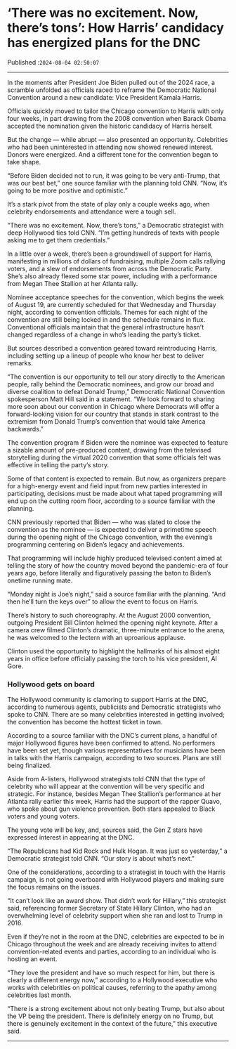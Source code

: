# ‘There was no excitement. Now, there’s tons’: How Harris’ candidacy has energized plans for the DNC

Published :`2024-08-04 02:50:07`

---

In the moments after President Joe Biden pulled out of the 2024 race, a scramble unfolded as officials raced to reframe the Democratic National Convention around a new candidate: Vice President Kamala Harris.

Officials quickly moved to tailor the Chicago convention to Harris with only four weeks, in part drawing from the 2008 convention when Barack Obama accepted the nomination given the historic candidacy of Harris herself.

But the change — while abrupt — also presented an opportunity. Celebrities who had been uninterested in attending now showed renewed interest. Donors were energized. And a different tone for the convention began to take shape.

“Before Biden decided not to run, it was going to be very anti-Trump, that was our best bet,” one source familiar with the planning told CNN. “Now, it’s going to be more positive and optimistic.”

It’s a stark pivot from the state of play only a couple weeks ago, when celebrity endorsements and attendance were a tough sell.

“There was no excitement. Now, there’s tons,” a Democratic strategist with deep Hollywood ties told CNN. “I’m getting hundreds of texts with people asking me to get them credentials.”

In a little over a week, there’s been a groundswell of support for Harris, manifesting in millions of dollars of fundraising, multiple Zoom calls rallying voters, and a slew of endorsements from across the Democratic Party. She’s also already flexed some star power, including with a performance from Megan Thee Stallion at her Atlanta rally.

Nominee acceptance speeches for the convention, which begins the week of August 19, are currently scheduled for that Wednesday and Thursday night, according to convention officials. Themes for each night of the convention are still being locked in and the schedule remains in flux. Conventional officials maintain that the general infrastructure hasn’t changed regardless of a change in who’s leading the party’s ticket.

But sources described a convention geared toward reintroducing Harris, including setting up a lineup of people who know her best to deliver remarks.

“The convention is our opportunity to tell our story directly to the American people, rally behind the Democratic nominees, and grow our broad and diverse coalition to defeat Donald Trump,” Democratic National Convention spokesperson Matt Hill said in a statement. “We look forward to sharing more soon about our convention in Chicago where Democrats will offer a forward-looking vision for our country that stands in stark contrast to the extremism from Donald Trump’s convention that would take America backwards.”

The convention program if Biden were the nominee was expected to feature a sizable amount of pre-produced content, drawing from the televised storytelling during the virtual 2020 convention that some officials felt was effective in telling the party’s story.

Some of that content is expected to remain. But now, as organizers prepare for a high-energy event and field input from new parties interested in participating, decisions must be made about what taped programming will end up on the cutting room floor, according to a source familiar with the planning.

CNN previously reported that Biden — who was slated to close the convention as the nominee — is expected to deliver a primetime speech during the opening night of the Chicago convention, with the evening’s programming centering on Biden’s legacy and achievements.

That programming will include highly produced televised content aimed at telling the story of how the country moved beyond the pandemic-era of four years ago, before literally and figuratively passing the baton to Biden’s onetime running mate.

“Monday night is Joe’s night,” said a source familiar with the planning. “And then he’ll turn the keys over” to allow the event to focus on Harris.

There’s history to such choreography. At the August 2000 convention, outgoing President Bill Clinton helmed the opening night keynote. After a camera crew filmed Clinton’s dramatic, three-minute entrance to the arena, he was welcomed to the lectern with an uproarious applause.

Clinton used the opportunity to highlight the hallmarks of his almost eight years in office before officially passing the torch to his vice president, Al Gore.

### Hollywood gets on board

The Hollywood community is clamoring to support Harris at the DNC, according to numerous agents, publicists and Democratic strategists who spoke to CNN. There are so many celebrities interested in getting involved; the convention has become the hottest ticket in town.

According to a source familiar with the DNC’s current plans, a handful of major Hollywood figures have been confirmed to attend. No performers have been set yet, though various representatives for musicians have been in talks with the Harris campaign, according to two sources. Plans are still being finalized.

Aside from A-listers, Hollywood strategists told CNN that the type of celebrity who will appear at the convention will be very specific and strategic. For instance, besides Megan Thee Stallion’s performance at her Atlanta rally earlier this week, Harris had the support of the rapper Quavo, who spoke about gun violence prevention. Both stars appealed to Black voters and young voters.

The young vote will be key, and, sources said, the Gen Z stars have expressed interest in appearing at the DNC.

“The Republicans had Kid Rock and Hulk Hogan. It was just so yesterday,” a Democratic strategist told CNN. “Our story is about what’s next.”

One of the considerations, according to a strategist in touch with the Harris campaign, is not going overboard with Hollywood players and making sure the focus remains on the issues.

“It can’t look like an award show. That didn’t work for Hillary,” this strategist said, referencing former Secretary of State Hillary Clinton, who had an overwhelming level of celebrity support when she ran and lost to Trump in 2016.

Even if they’re not in the room at the DNC, celebrities are expected to be in Chicago throughout the week and are already receiving invites to attend convention-related events and parties, according to an individual who is hosting an event.

“They love the president and have so much respect for him, but there is clearly a different energy now,” according to a Hollywood executive who works with celebrities on political causes, referring to the apathy among celebrities last month.

“There is a strong excitement about not only beating Trump, but also about the VP being the president. There is definitely energy on no Trump, but there is genuinely excitement in the context of the future,” this executive said.

---

